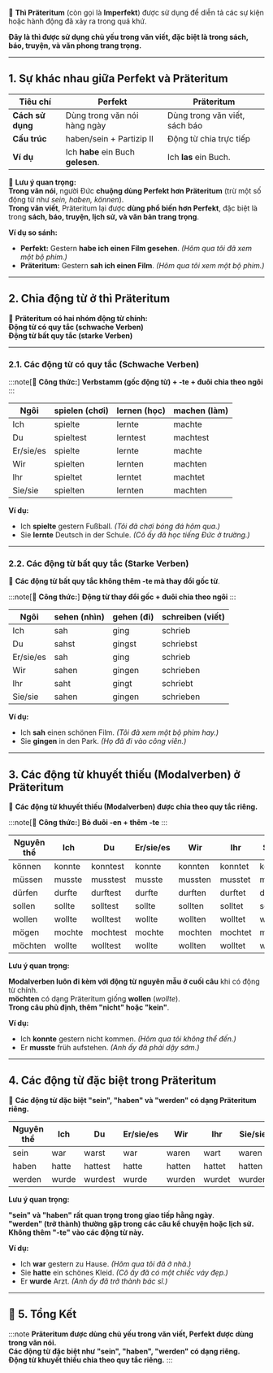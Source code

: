 
📌 **Thì Präteritum** (còn gọi là **Imperfekt**) được sử dụng để diễn tả các sự kiện hoặc hành động đã xảy ra trong quá khứ.

**Đây là thì được sử dụng chủ yếu trong văn viết, đặc biệt là trong sách, báo, truyện, và văn phong trang trọng.**

---

## **1. Sự khác nhau giữa Perfekt và Präteritum**

|**Tiêu chí**|**Perfekt**|**Präteritum**|
|---|---|---|
|**Cách sử dụng**|Dùng trong văn nói hàng ngày|Dùng trong văn viết, sách báo|
|**Cấu trúc**|haben/sein + Partizip II|Động từ chia trực tiếp|
|**Ví dụ**|Ich **habe** ein Buch **gelesen**.|Ich **las** ein Buch.|

📌 **Lưu ý quan trọng:**  
  **Trong văn nói**, người Đức **chuộng dùng Perfekt hơn Präteritum** (trừ một số động từ như _sein, haben, können_).  
  **Trong văn viết**, Präteritum lại được **dùng phổ biến hơn Perfekt**, đặc biệt là trong **sách, báo, truyện, lịch sử, và văn bản trang trọng**.

**Ví dụ so sánh:**

- **Perfekt:** Gestern **habe ich einen Film gesehen**. _(Hôm qua tôi đã xem một bộ phim.)_
- **Präteritum:** Gestern **sah ich einen Film**. _(Hôm qua tôi xem một bộ phim.)_

---

## **2. Chia động từ ở thì Präteritum**

📌 **Präteritum có hai nhóm động từ chính:**  
 **Động từ có quy tắc (schwache Verben)**  
 **Động từ bất quy tắc (starke Verben)**

---

### **2.1. Các động từ có quy tắc (Schwache Verben)**

:::note[📌 **Công thức:**]
 **Verbstamm (gốc động từ) + -te + đuôi chia theo ngôi**
:::

|**Ngôi**|**spielen (chơi)**|**lernen (học)**|**machen (làm)**|
|---|---|---|---|
|Ich|spielte|lernte|machte|
|Du|spieltest|lerntest|machtest|
|Er/sie/es|spielte|lernte|machte|
|Wir|spielten|lernten|machten|
|Ihr|spieltet|lerntet|machtet|
|Sie/sie|spielten|lernten|machten|

**Ví dụ:**

- Ich **spielte** gestern Fußball. _(Tôi đã chơi bóng đá hôm qua.)_
- Sie **lernte** Deutsch in der Schule. _(Cô ấy đã học tiếng Đức ở trường.)_

---

### **2.2. Các động từ bất quy tắc (Starke Verben)**

📌 **Các động từ bất quy tắc không thêm -te mà thay đổi gốc từ**.

:::note[📌 **Công thức:**]
 **Động từ thay đổi gốc + đuôi chia theo ngôi**
:::

|**Ngôi**|**sehen (nhìn)**|**gehen (đi)**|**schreiben (viết)**|
|---|---|---|---|
|Ich|sah|ging|schrieb|
|Du|sahst|gingst|schriebst|
|Er/sie/es|sah|ging|schrieb|
|Wir|sahen|gingen|schrieben|
|Ihr|saht|gingt|schriebt|
|Sie/sie|sahen|gingen|schrieben|

**Ví dụ:**

- Ich **sah** einen schönen Film. _(Tôi đã xem một bộ phim hay.)_
- Sie **gingen** in den Park. _(Họ đã đi vào công viên.)_

---

## **3. Các động từ khuyết thiếu (Modalverben) ở Präteritum**

📌 **Các động từ khuyết thiếu (Modalverben) được chia theo quy tắc riêng.**  

:::note[📌 **Công thức:**]
 **Bỏ đuôi -en + thêm -te**
:::

|**Nguyên thể**|**Ich**|**Du**|**Er/sie/es**|**Wir**|**Ihr**|**Sie/sie**|
|---|---|---|---|---|---|---|
|können|konnte|konntest|konnte|konnten|konntet|konnten|
|müssen|musste|musstest|musste|mussten|musstet|mussten|
|dürfen|durfte|durftest|durfte|durften|durftet|durften|
|sollen|sollte|solltest|sollte|sollten|solltet|sollten|
|wollen|wollte|wolltest|wollte|wollten|wolltet|wollten|
|mögen|mochte|mochtest|mochte|mochten|mochtet|mochten|
|möchten|wollte|wolltest|wollte|wollten|wolltet|wollten|

**Lưu ý quan trọng:**  

  **Modalverben luôn đi kèm với động từ nguyên mẫu ở cuối câu** khi có động từ chính.  
  **möchten** có dạng Präteritum giống **wollen** (_wollte_).  
  **Trong câu phủ định, thêm "nicht" hoặc "kein"**.

**Ví dụ:**

- Ich **konnte** gestern nicht kommen. _(Hôm qua tôi không thể đến.)_
- Er **musste** früh aufstehen. _(Anh ấy đã phải dậy sớm.)_

---

## **4. Các động từ đặc biệt trong Präteritum**

📌 **Các động từ đặc biệt "sein", "haben" và "werden" có dạng Präteritum riêng.**

|**Nguyên thể**|**Ich**|**Du**|**Er/sie/es**|**Wir**|**Ihr**|**Sie/sie**|
|---|---|---|---|---|---|---|
|sein|war|warst|war|waren|wart|waren|
|haben|hatte|hattest|hatte|hatten|hattet|hatten|
|werden|wurde|wurdest|wurde|wurden|wurdet|wurden|

**Lưu ý quan trọng:**  

  **"sein" và "haben" rất quan trọng trong giao tiếp hằng ngày**.  
  **"werden" (trở thành) thường gặp trong các câu kể chuyện hoặc lịch sử.**  
  **Không thêm "-te" vào các động từ này.**

**Ví dụ:**

- Ich **war** gestern zu Hause. _(Hôm qua tôi đã ở nhà.)_
- Sie **hatte** ein schönes Kleid. _(Cô ấy đã có một chiếc váy đẹp.)_
- Er **wurde** Arzt. _(Anh ấy đã trở thành bác sĩ.)_

---

## **🎯 5. Tổng Kết**

:::note 
  **Präteritum được dùng chủ yếu trong văn viết, Perfekt được dùng trong văn nói.**  
  **Các động từ đặc biệt như "sein", "haben", "werden" có dạng riêng.**  
  **Động từ khuyết thiếu chia theo quy tắc riêng.**
:::
